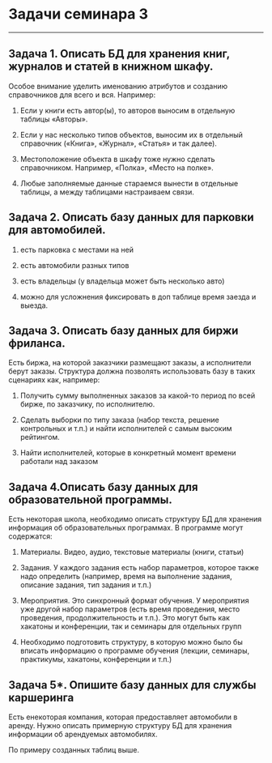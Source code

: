 # Задачи семинара 3


--------------------

## Задача 1. Описать БД для хранения книг, журналов и статей в книжном шкафу.

Особое внимание уделить именованию атрибутов и созданию справочников для всего и вся. Например:

1. Если у книги есть автор(ы), то авторов выносим в отдельную таблицы «Авторы».

2. Если у нас несколько типов объектов, выносим их в отдельный справочник («Книга», «Журнал», «Статья» и так далее).

3. Местоположение объекта в шкафу тоже нужно сделать справочником. Например, «Полка», «Место на полке».

4. Любые заполняемые данные стараемся вынести в отдельные таблицы, а между таблицами настраиваем связи.


## Задача 2. Описать базу данных для парковки для автомобилей.
1. есть парковка с местами на ней

2. есть автомобили разных типов

3. есть владельцы (у владельца может быть несколько авто)

4. можно для усложнения фиксировать в доп таблице время заезда и выезда.

## Задача 3. Описать базу данных для биржи фриланса.

Есть биржа, на которой заказчики размещают заказы, а исполнители берут заказы. Структура должна позволять использовать базу в таких сценариях как, например:

1. Получить сумму выполненных заказов за какой-то период по всей бирже, по заказчику, по исполнителю.

2. Сделать выборки по типу заказа (набор текста, решение контрольных и т.п.) и найти исполнителей с самым высоким рейтингом.

3. Найти исполнителей, которые в конкретный момент времени работали над заказом

 

## Задача 4.Описать базу данных для образовательной программы.

Есть некоторая школа, необходимо описать структуру БД для хранения информация об образовательных программах. В программе могут содержатся:

1. Материалы. Видео, аудио, текстовые материалы (книги, статьи)

2. Задания. У каждого задания есть набор параметров, которое также надо определить (например, время на выполнение задания, описание задания, тип задания и т.п.)

3. Мероприятия. Это синхронный формат обучения. У мероприятия уже другой набор параметров (есть время проведения, место проведения, продолжительность и т.п.). Это могут быть как хакатоны и конференции, так и семинары для отдельных групп

4. Необходимо подготовить структуру, в которую можно было бы вписать информацию о программе обучения (лекции, семинары, практикумы, хакатоны, конференции и т.п.)

## Задача 5*. Опишите базу данных для службы каршеринга

Есть енекоторая компания, которая предоставляет автомобили в аренду. Нужно описать примерную структуру БД для хранения информации об арендуемых автомобилях.

По примеру созданных таблиц выше.
